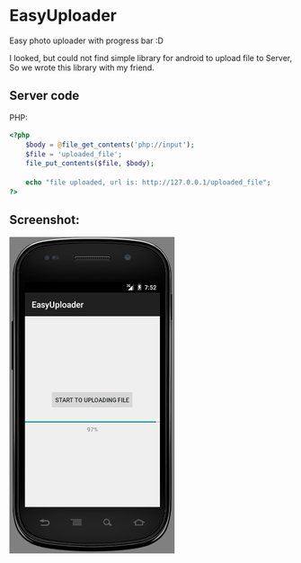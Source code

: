 # EasyUploader
Easy photo uploader with progress bar :D

I looked, but could not find simple library for android to upload file to Server, So we wrote this library with my friend.

## Server code

PHP:
```php
<?php
	$body = @file_get_contents('php://input');
	$file = 'uploaded_file';
	file_put_contents($file, $body);

	echo "file uploaded, url is: http://127.0.0.1/uploaded_file";
?>
```

## Screenshot: 

![Easy Uploader](https://github.com/hanihashemi/EasyUploader/blob/master/images/screenshot.png)
